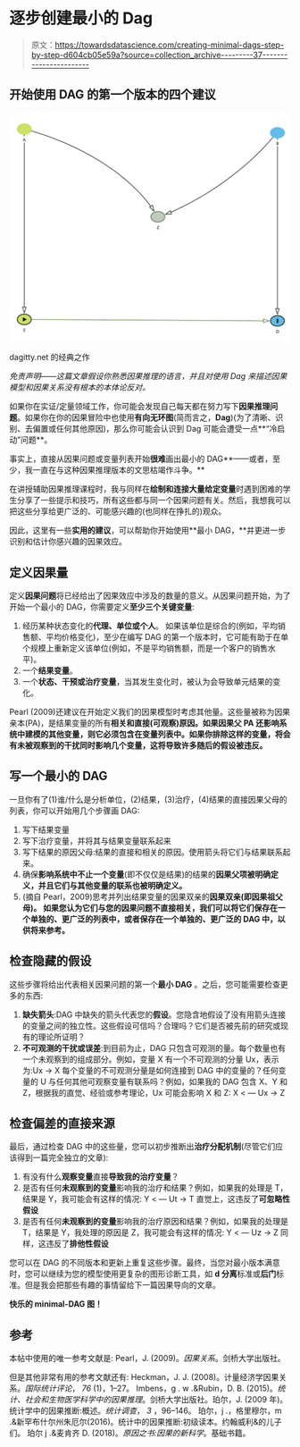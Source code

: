 # 逐步创建最小的 Dag

> 原文：<https://towardsdatascience.com/creating-minimal-dags-step-by-step-d604cb05e59a?source=collection_archive---------37----------------------->

## 开始使用 DAG 的第一个版本的四个建议

![](img/115f384a0cbbf0156cd4ce2302872f3e.png)

dagitty.net 的经典之作

*免责声明——这篇文章假设你熟悉因果推理的语言，并且对使用 Dag 来描述因果模型和因果关系没有根本的本体论反对。*

如果你在实证/定量领域工作，你可能会发现自己每天都在努力写下**因果推理问题**。如果你在你的因果冒险中也使用**有向无环图**(简而言之，**Dag**)(为了清晰、识别、去偏置或任何其他原因)，那么你可能会认识到 Dag 可能会遭受一点**“冷启动”问题**。

事实上，直接从因果问题或变量列表开始**很难**画出最小的 DAG**——或者，至少，我一直在与这种因果推理版本的文思枯竭作斗争。**

在讲授辅助因果推理课程时，我与同样在**绘制和连接大量给定变量**时遇到困难的学生分享了一些提示和技巧，所有这些都与同一个因果问题有关。然后，我想我可以把这些分享给更广泛的、可能感兴趣的(也同样在挣扎的)观众。

因此，这里有一些**实用的建议**，可以帮助你开始使用**最小 DAG，**并更进一步识别和估计你感兴趣的因果效应。

## **定义因果量**

定义**因果问题**将已经给出了因果效应中涉及的数量的意义。从因果问题开始，为了开始一个最小的 DAG，你需要定义**至少三个关键变量**:

1.  经历某种状态变化的**代理、单位或个人**。
    如果该单位是综合的(例如，平均销售额、平均价格变化)，至少在编写 DAG 的第一个版本时，它可能有助于在单个规模上重新定义该单位(例如，不是平均销售额，而是一个客户的销售水平)。
2.  一个**结果变量**。
3.  一个**状态、干预或治疗变量**，当其发生变化时，被认为会导致单元结果的变化。

Pearl (2009)还建议在开始定义我们的因果模型时考虑其他量。这些量被称为因果亲本(PA)，是结果变量的所有**相关和直接(可观察)原因。如果因果父 PA 还影响系统中建模的其他变量，则它必须包含在变量列表中。如果你排除这样的变量，将会有未被观察到的干扰同时影响几个变量，这将导致许多随后的假设被违反。**

## **写一个最小的 DAG**

一旦你有了(1)谁/什么是分析单位，(2)结果，(3)治疗，(4)结果的直接因果父母的列表，你可以开始用几个步骤画 DAG:

1.  写下结果变量
2.  写下治疗变量，并将其与结果变量联系起来
3.  写下结果的原因父母:结果的直接和相关的原因。使用箭头将它们与结果联系起来。
4.  确保**影响系统中不止一个变量**(即不仅仅是结果)的结果的**因果父项被明确定义，并且它们与其他变量的联系也被明确定义。**
5.  (摘自 Pearl，2009)思考并列出结果变量的因果双亲的**因果双亲(即因果祖父母)。
    如果您认为它们与您的因果问题不直接相关，我们可以将它们保存在一个单独的、更广泛的列表中，或者保存在一个单独的、更广泛的 DAG 中，以供将来参考。**

## **检查隐藏的假设**

这些步骤将给出代表相关因果问题的第一个**最小 DAG** 。之后，您可能需要检查更多的东西:

1.  **缺失箭头**:DAG 中缺失的箭头代表您的**假设**。您隐含地假设了没有用箭头连接的变量之间的独立性。这些假设可信吗？合理吗？它们是否被先前的研究或现有的理论所证明？
2.  **不可观测的干扰或误差**:到目前为止，DAG 只包含可观测的量。每个数量也有一个未观察到的组成部分。例如，变量 X 有一个不可观测的分量 Ux，表示为:Ux → X
    每个变量的不可观测分量是如何连接到 DAG 中的变量的？任何变量的 U 与任何其他可观察变量有联系吗？例如，如果我的 DAG 包含 X、Y 和 Z，根据我的直觉、经验或参考理论，Ux 可能会影响 X 和 Z:
    X < — Ux → Z

## **检查偏差的直接来源**

最后，通过检查 DAG 中的这些量，您可以初步推断出**治疗分配机制**(尽管它们应该得到一篇完全独立的文章):

1.  有没有什么**观察变量**直接**导致我的治疗变量**？
2.  是否有任何**未观察到的变量**影响我的治疗和结果？例如，如果我的处理是 T，结果是 Y，我可能会有这样的情况:
    Y < — Ut → T
    直觉上，这违反了**可忽略性假设**
3.  是否有任何**未观察到的变量**影响我的治疗原因和结果？例如，如果我的处理是 T，结果是 Y，我处理的原因是 Z，我可能会有这样的情况:
    Y < — Uz → Z
    同样，这违反了**排他性假设**

您可以在 DAG 的不同版本和更新上重复这些步骤。最终，当您对最小版本满意时，您可以继续为您的模型使用更复杂的图形诊断工具，如 **d 分离**标准或**后门**标准。但是我会把那些有趣的事情留给下一篇因果导向的文章。

**快乐的 minimal-DAG 图！**

## 参考

本帖中使用的唯一参考文献是:
Pearl，J. (2009)。*因果关系*。剑桥大学出版社。

但是其他非常有用的参考文献还有:
Heckman，J. J. (2008)。计量经济学因果关系。*国际统计评论*， *76* (1)，1–27。
Imbens，g . w .&Rubin，D. B. (2015)。*统计、社会和生物医学科学中的因果推理*。剑桥大学出版社。珀尔，J. (2009 年)。统计学中的因果推断:概述。*统计调查*， *3* ，96–146。
珀尔，j .，格里穆尔，m .&新罕布什尔州朱厄尔(2016)。统计中的因果推断:初级读本。约翰威利&的儿子们。
珀尔 j .&麦肯齐 D. (2018)。*原因之书:因果的新科学*。基础书籍。